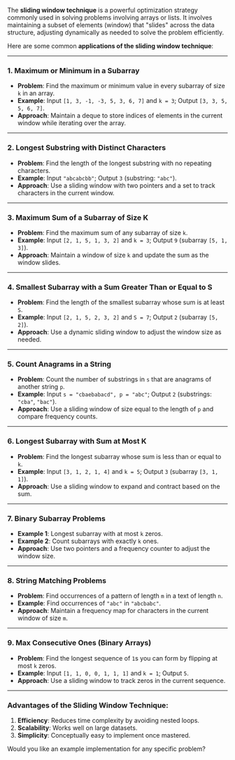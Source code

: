 The **sliding window technique** is a powerful optimization strategy commonly used in solving problems involving arrays or lists. It involves maintaining a subset of elements (window) that "slides" across the data structure, adjusting dynamically as needed to solve the problem efficiently. 

Here are some common **applications of the sliding window technique**:

---

### 1. **Maximum or Minimum in a Subarray**
   - **Problem**: Find the maximum or minimum value in every subarray of size `k` in an array.
   - **Example**: Input `[1, 3, -1, -3, 5, 3, 6, 7]` and `k = 3`; Output `[3, 3, 5, 5, 6, 7]`.
   - **Approach**: Maintain a deque to store indices of elements in the current window while iterating over the array.

---

### 2. **Longest Substring with Distinct Characters**
   - **Problem**: Find the length of the longest substring with no repeating characters.
   - **Example**: Input `"abcabcbb"`; Output `3` (substring: `"abc"`).
   - **Approach**: Use a sliding window with two pointers and a set to track characters in the current window.

---

### 3. **Maximum Sum of a Subarray of Size K**
   - **Problem**: Find the maximum sum of any subarray of size `k`.
   - **Example**: Input `[2, 1, 5, 1, 3, 2]` and `k = 3`; Output `9` (subarray `[5, 1, 3]`).
   - **Approach**: Maintain a window of size `k` and update the sum as the window slides.

---

### 4. **Smallest Subarray with a Sum Greater Than or Equal to S**
   - **Problem**: Find the length of the smallest subarray whose sum is at least `S`.
   - **Example**: Input `[2, 1, 5, 2, 3, 2]` and `S = 7`; Output `2` (subarray `[5, 2]`).
   - **Approach**: Use a dynamic sliding window to adjust the window size as needed.

---

### 5. **Count Anagrams in a String**
   - **Problem**: Count the number of substrings in `s` that are anagrams of another string `p`.
   - **Example**: Input `s = "cbaebabacd", p = "abc"`; Output `2` (substrings: `"cba"`, `"bac"`).
   - **Approach**: Use a sliding window of size equal to the length of `p` and compare frequency counts.

---

### 6. **Longest Subarray with Sum at Most K**
   - **Problem**: Find the longest subarray whose sum is less than or equal to `k`.
   - **Example**: Input `[3, 1, 2, 1, 4]` and `k = 5`; Output `3` (subarray `[3, 1, 1]`).
   - **Approach**: Use a sliding window to expand and contract based on the sum.

---

### 7. **Binary Subarray Problems**
   - **Example 1**: Longest subarray with at most `k` zeros.
   - **Example 2**: Count subarrays with exactly `k` ones.
   - **Approach**: Use two pointers and a frequency counter to adjust the window size.

---

### 8. **String Matching Problems**
   - **Problem**: Find occurrences of a pattern of length `m` in a text of length `n`.
   - **Example**: Find occurrences of `"abc"` in `"abcbabc"`.
   - **Approach**: Maintain a frequency map for characters in the current window of size `m`.

---

### 9. **Max Consecutive Ones (Binary Arrays)**
   - **Problem**: Find the longest sequence of `1`s you can form by flipping at most `k` zeros.
   - **Example**: Input `[1, 1, 0, 0, 1, 1, 1]` and `k = 1`; Output `5`.
   - **Approach**: Use a sliding window to track zeros in the current sequence.

---

### Advantages of the Sliding Window Technique:
1. **Efficiency**: Reduces time complexity by avoiding nested loops.
2. **Scalability**: Works well on large datasets.
3. **Simplicity**: Conceptually easy to implement once mastered.

Would you like an example implementation for any specific problem?
